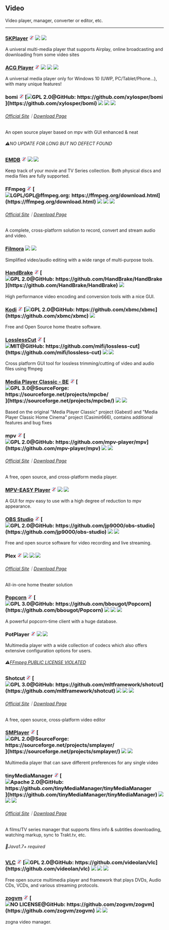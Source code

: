 ## Video

Video player, manager, converter or editor, etc.

---

### [5KPlayer](https://www.5kplayer.com/) ![](../assets/free.png) ![](../assets/united-states.png) ![](../assets/multi_platform.png)

A univeral multi-media player that supports Airplay, online broadcasting and downloading from some video sites

### [ACG Player](https://www.microsoft.com/en-us/store/p/acg-player/9nblggh698c7) ![](../assets/free.png) ![](../assets/united-states.png) ![](../assets/china.png) ![](../assets/windows-store.png)

A universal media player only for Windows 10 (UWP, PC/Tablet/Phone...), with many unique features!

### bomi ![](../assets/free.png) [![](../assets/open-source-icon.png "GPL 2.0@GitHub: https://github.com/xylosper/bomi")](https://github.com/xylosper/bomi) ![](../assets/earth-globe.png) ![](../assets/usb.png) ![](../assets/multi_platform.png)

###### [Official Site](https://bomi-player.github.io/index.html)｜[Download Page](https://bomi-player.github.io/downloads.html)

An open source player based on mpv with GUI enhanced & neat

###### ⚠NO UPDATE FOR LONG BUT NO DEFECT FOUND

### [EMDB](http://www.emdb.eu/) ![](../assets/free.png) ![](../assets/earth-globe.png) ![](../assets/usb.png)

Keep track of your movie and TV Series collection. Both physical discs and media files are fully supported.

### FFmpeg ![](../assets/free.png) [![](../assets/open-source-icon.png "LGPL/GPL@ffmpeg.org: https://ffmpeg.org/download.html")](https://ffmpeg.org/download.html) ![](../assets/usb.png) ![](../assets/multi_platform.png) ![](../assets/command-line.png)

###### [Official Site](https://ffmpeg.org/)｜[Download Page](http://ffmpeg.zeranoe.com/builds/)

A complete, cross-platform solution to record, convert and stream audio and video.

### [Filmora](https://filmora.wondershare.com/video-editor/) ![](../assets/multi_platform.png) ![](../assets/earth-globe.png)

Simplified video/audio editing with a wide range of multi-purpose tools.

### [HandBrake](http://handbrake.fr/) ![](../assets/free.png) [![](../assets/open-source-icon.png "GPL 2.0@GitHub: https://github.com/HandBrake/HandBrake")](https://github.com/HandBrake/HandBrake) ![](../assets/earth-globe.png)

High performance video encoding and conversion tools with a nice GUI.

### [Kodi](https://kodi.tv/) ![](../assets/free.png) [![](../assets/open-source-icon.png "GPL 2.0@GitHub: https://github.com/xbmc/xbmc")](https://github.com/xbmc/xbmc) ![](../assets/earth-globe.png)

Free and Open Source home theatre software.

### [LosslessCut](https://github.com/mifi/lossless-cut)  ![](../assets/free.png) [![](../assets/open-source-icon.png "MIT@GitHub: https://github.com/mifi/lossless-cut")](https://github.com/mifi/lossless-cut) ![](../assets/united-states.png) ![](../assets/usb.png)

Cross platform GUI tool for lossless trimming/cutting of video and audio files using ffmpeg

### [Media Player Classic - BE](https://mpcbe.sourceforge.io/) ![](../assets/free.png) [![](../assets/open-source-icon.png "GPL 3.0@SourceForge: https://sourceforge.net/projects/mpcbe/")](https://sourceforge.net/projects/mpcbe/) ![](../assets/earth-globe.png) ![](../assets/usb.png)

Based on the original "Media Player Classic" project \(Gabest\) and "Media Player Classic Home Cinema" project \(Casimir666\), contains additional features and bug fixes

### mpv ![](../assets/free.png) [![](../assets/open-source-icon.png "GPL 2.0@GitHub: https://github.com/mpv-player/mpv")](https://github.com/mpv-player/mpv) ![](../assets/united-states.png) ![](../assets/multi_platform.png)

###### [Official Site](https://mpv.io/)｜[Download Page](https://mpv.io/installation/)

A free, open source, and cross-platform media player.

### [MPV-EASY Player](http://www.rjno1.com/mpv-easy-player.html) ![](../assets/free.png) ![](../assets/china.png)  ![](../assets/usb.png)

A GUI for mpv easy to use with a high degree of reduction to mpv appearance.

### [OBS Studio](https://obsproject.com/) ![](../assets/free.png) [![](../assets/open-source-icon.png "GPL 2.0@GitHub: https://github.com/jp9000/obs-studio")](https://github.com/jp9000/obs-studio) ![](../assets/united-states.png) ![](../assets/usb.png)

Free and open source software for video recording and live streaming.

### Plex ![](../assets/free.png) ![](../assets/earth-globe.png) ![](../assets/multi_platform.png) ![](../assets/windows-store.png)

###### [Official Site](https://www.plex.tv/)｜[Download Page](https://www.plex.tv/apps/)

All-in-one home theater solution

### [Popcorn](https://github.com/bbougot/Popcorn) ![](../assets/free.png) [![](../assets/open-source-icon.png "GPL 3.0@GitHub: https://github.com/bbougot/Popcorn")](https://github.com/bbougot/Popcorn) ![](../assets/united-states.png) ![](../assets/france.png) ![](../assets/spain.png)

A powerful popcorn-time client with a huge database.

### PotPlayer ![](../assets/free.png) ![](../assets/earth-globe.png) ![](../assets/multi_platform.png)

Multimedia player with a wide collection of codecs which also offers extensive configuration options for users.

###### ⚠[FFmpeg PUBLIC LICENSE VIOLATED](https://github.com/FFmpeg/web/blob/master/src/shame#L63)

### Shotcut ![](../assets/free.png) [![](../assets/open-source-icon.png "GPL 3.0@GitHub: https://github.com/mltframework/shotcut")](https://github.com/mltframework/shotcut) ![](../assets/earth-globe.png) ![](../assets/usb.png) ![](../assets/multi_platform.png)

###### [Official Site](https://www.shotcut.org/)｜[Download Page](https://www.shotcut.org/download/)

A free, open source, cross-platform video editor

### [SMPlayer](https://sourceforge.net/projects/smplayer/) ![](../assets/free.png) [![](../assets/open-source-icon.png "GPL 2.0@SourceForge: https://sourceforge.net/projects/smplayer/")](https://sourceforge.net/projects/smplayer/) ![](../assets/earth-globe.png) ![](../assets/multi_platform.png)

Multimedia player that can save different preferences for any single video

### tinyMediaManager ![](../assets/free.png) [![](../assets/open-source-icon.png "Apache 2.0@GitHub: https://github.com/tinyMediaManager/tinyMediaManager")](https://github.com/tinyMediaManager/tinyMediaManager) ![](../assets/earth-globe.png) ![](../assets/usb.png) ![](../assets/multi_platform.png)

###### [Official Site](http://www.tinymediamanager.org/)｜[Download Page](http://www.tinymediamanager.org/download/)

A films/TV series manager that supports films info & subtitles downloading, watching markup, sync to Trakt.tv, etc.

###### 📌Java1.7+ required

### [VLC](http://www.videolan.org/vlc/index.html) ![](../assets/free.png) [![](../assets/open-source-icon.png "GPL 2.0@GitHub: https://github.com/videolan/vlc")](https://github.com/videolan/vlc) ![](../assets/earth-globe.png) ![](../assets/multi_platform.png) ![](../assets/windows-store.png)

Free open source multimedia player and framework that plays DVDs, Audio CDs, VCDs, and various streaming protocols.

### [zogvm](https://github.com/zogvm/zogvm) ![](../assets/free.png) [![](../assets/open-source-icon.png "NO LICENSE@GitHub: https://github.com/zogvm/zogvm")](https://github.com/zogvm/zogvm) ![](../assets/china.png) ![](../assets/usb.png)

zogna video manager.
